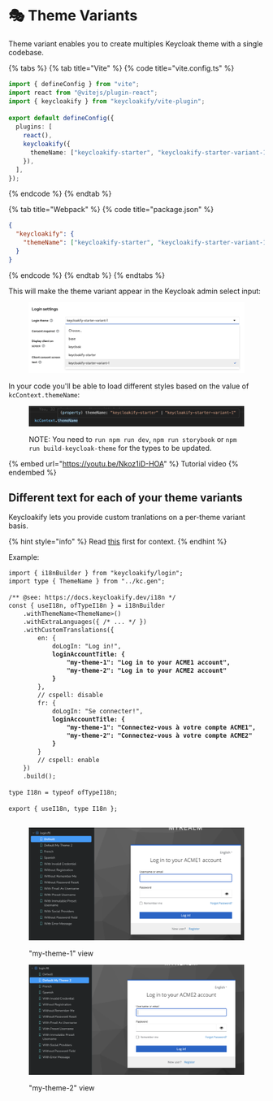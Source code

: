 # 🎭 Theme Variants

Theme variant enables you to create multiples Keycloak theme with a single codebase.

{% tabs %}
{% tab title="Vite" %}
{% code title="vite.config.ts" %}
```typescript
import { defineConfig } from "vite";
import react from "@vitejs/plugin-react";
import { keycloakify } from "keycloakify/vite-plugin";

export default defineConfig({
  plugins: [
    react(),
    keycloakify({
      themeName: ["keycloakify-starter", "keycloakify-starter-variant-1"],
    }),
  ],
});
```
{% endcode %}
{% endtab %}

{% tab title="Webpack" %}
{% code title="package.json" %}
```json
{
  "keycloakify": {
    "themeName": ["keycloakify-starter", "keycloakify-starter-variant-1"]
  }
}
```
{% endcode %}
{% endtab %}
{% endtabs %}

This will make the theme variant appear in the Keycloak admin select input:

<figure><img src=".gitbook/assets/image (73).png" alt=""><figcaption></figcaption></figure>

In your code you'll be able to load different styles based on the value of `kcContext.themeName`:

<figure><img src=".gitbook/assets/image (34).png" alt=""><figcaption><p>NOTE: You need to <code>run npm run dev</code>, <code>npm run storybook</code> or <code>npm run build-keycloak-theme</code> for the types to be updated.</p></figcaption></figure>

{% embed url="https://youtu.be/Nkoz1iD-HOA" %}
Tutorial video
{% endembed %}

## Different text for each of your theme variants

Keycloakify lets you provide custom tranlations on a per-theme variant basis.

{% hint style="info" %}
Read [this](i18n/adding-new-translation-messages-or-changing-the-default-ones.md) first for context.
{% endhint %}

Example:

<pre class="language-typescript"><code class="lang-typescript">import { i18nBuilder } from "keycloakify/login";
import type { ThemeName } from "../kc.gen";

/** @see: https://docs.keycloakify.dev/i18n */
const { useI18n, ofTypeI18n } = i18nBuilder
    .withThemeName&#x3C;ThemeName>()
    .withExtraLanguages({ /* ... */ })
    .withCustomTranslations({
        en: {
            doLogIn: "Log in!",
<strong>            loginAccountTitle: {
</strong><strong>                "my-theme-1": "Log in to your ACME1 account",
</strong><strong>                "my-theme-2": "Log in to your ACME2 account"
</strong><strong>            }
</strong>        },
        // cspell: disable
        fr: {
            doLogIn: "Se connecter!",
<strong>            loginAccountTitle: {
</strong><strong>                "my-theme-1": "Connectez-vous à votre compte ACME1",
</strong><strong>                "my-theme-2": "Connectez-vous à votre compte ACME2"
</strong><strong>            }
</strong>        }
        // cspell: enable
    })
    .build();

type I18n = typeof ofTypeI18n;

export { useI18n, type I18n };

</code></pre>

<figure><img src=".gitbook/assets/image.png" alt=""><figcaption><p>"my-theme-1" view</p></figcaption></figure>

<figure><img src=".gitbook/assets/image (1).png" alt=""><figcaption><p>"my-theme-2" view</p></figcaption></figure>
